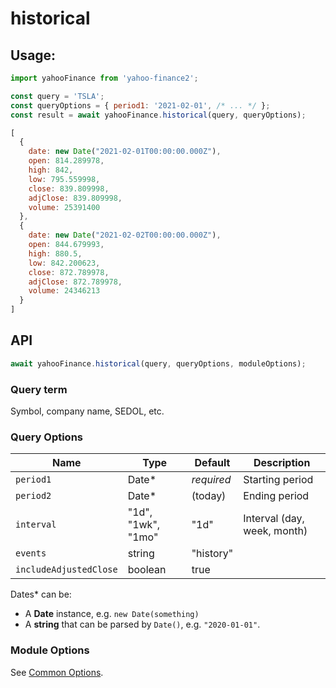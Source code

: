# historical

## Usage:

```js
import yahooFinance from 'yahoo-finance2';

const query = 'TSLA';
const queryOptions = { period1: '2021-02-01', /* ... */ };
const result = await yahooFinance.historical(query, queryOptions);

[
  {
    date: new Date("2021-02-01T00:00:00.000Z"),
    open: 814.289978,
    high: 842,
    low: 795.559998,
    close: 839.809998,
    adjClose: 839.809998,
    volume: 25391400
  },
  {
    date: new Date("2021-02-02T00:00:00.000Z"),
    open: 844.679993,
    high: 880.5,
    low: 842.200623,
    close: 872.789978,
    adjClose: 872.789978,
    volume: 24346213
  }
]
```

## API

```js
await yahooFinance.historical(query, queryOptions, moduleOptions);
```

### Query term

Symbol, company name, SEDOL, etc.

### Query Options

| Name          | Type      | Default    | Description                       |
| ------------- | ----------| ---------- | --------------------------------- |
| `period1`     | Date*     | *required* | Starting period
| `period2`     | Date*     | (today)    | Ending period
| `interval`    | "1d", "1wk", "1mo" | "1d" | Interval (day, week, month)
| `events`      | string    | "history"
| `includeAdjustedClose` | boolean | true

Dates* can be:

* A **Date** instance, e.g. `new Date(something)`
* A **string** that can be parsed by `Date()`, e.g. `"2020-01-01"`.

### Module Options

See [Common Options](../README.md#common-options).
